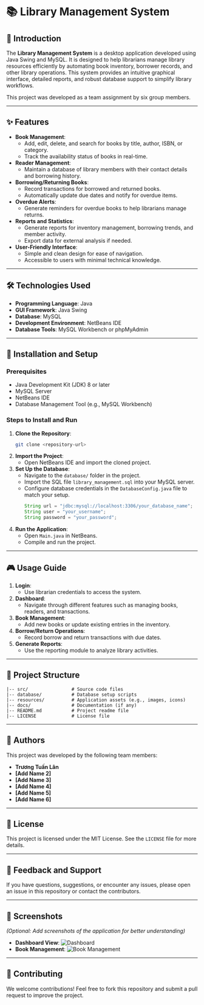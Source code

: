 
# 📚 Library Management System

## 📖 Introduction
The **Library Management System** is a desktop application developed using Java Swing and MySQL. It is designed to help librarians manage library resources efficiently by automating book inventory, borrower records, and other library operations. This system provides an intuitive graphical interface, detailed reports, and robust database support to simplify library workflows.

This project was developed as a team assignment by six group members.

---

## ✨ Features
- **Book Management**:
  - Add, edit, delete, and search for books by title, author, ISBN, or category.
  - Track the availability status of books in real-time.
- **Reader Management**:
  - Maintain a database of library members with their contact details and borrowing history.
- **Borrowing/Returning Books**:
  - Record transactions for borrowed and returned books.
  - Automatically update due dates and notify for overdue items.
- **Overdue Alerts**:
  - Generate reminders for overdue books to help librarians manage returns.
- **Reports and Statistics**:
  - Generate reports for inventory management, borrowing trends, and member activity.
  - Export data for external analysis if needed.
- **User-Friendly Interface**:
  - Simple and clean design for ease of navigation.
  - Accessible to users with minimal technical knowledge.

---

## 🛠️ Technologies Used
- **Programming Language**: Java
- **GUI Framework**: Java Swing
- **Database**: MySQL
- **Development Environment**: NetBeans IDE
- **Database Tools**: MySQL Workbench or phpMyAdmin

---

## 🚀 Installation and Setup

### Prerequisites
- Java Development Kit (JDK) 8 or later
- MySQL Server
- NetBeans IDE
- Database Management Tool (e.g., MySQL Workbench)

### Steps to Install and Run
1. **Clone the Repository**:
   ```bash
   git clone <repository-url>
   ```
2. **Import the Project**:
   - Open NetBeans IDE and import the cloned project.
3. **Set Up the Database**:
   - Navigate to the `database/` folder in the project.
   - Import the SQL file `library_management.sql` into your MySQL server.
   - Configure database credentials in the `DatabaseConfig.java` file to match your setup.
     ```java
     String url = "jdbc:mysql://localhost:3306/your_database_name";
     String user = "your_username";
     String password = "your_password";
     ```
4. **Run the Application**:
   - Open `Main.java` in NetBeans.
   - Compile and run the project.

---

## 🎮 Usage Guide
1. **Login**:
   - Use librarian credentials to access the system.
2. **Dashboard**:
   - Navigate through different features such as managing books, readers, and transactions.
3. **Book Management**:
   - Add new books or update existing entries in the inventory.
4. **Borrow/Return Operations**:
   - Record borrow and return transactions with due dates.
5. **Generate Reports**:
   - Use the reporting module to analyze library activities.

---

## 📂 Project Structure
```plaintext
|-- src/                # Source code files
|-- database/           # Database setup scripts
|-- resources/          # Application assets (e.g., images, icons)
|-- docs/               # Documentation (if any)
|-- README.md           # Project readme file
|-- LICENSE             # License file
```

---

## 👥 Authors
This project was developed by the following team members:

- **Trương Tuấn Lân**
- **[Add Name 2]**
- **[Add Name 3]**
- **[Add Name 4]**
- **[Add Name 5]**
- **[Add Name 6]**

---

## 📝 License
This project is licensed under the MIT License. See the `LICENSE` file for more details.

---

## 🙋 Feedback and Support
If you have questions, suggestions, or encounter any issues, please open an issue in this repository or contact the contributors.

---

## 📸 Screenshots
*(Optional: Add screenshots of the application for better understanding)*
- **Dashboard View**:
  ![Dashboard](link-to-dashboard-screenshot)
- **Book Management**:
  ![Book Management](link-to-book-management-screenshot)

---

## 🤝 Contributing
We welcome contributions! Feel free to fork this repository and submit a pull request to improve the project.
